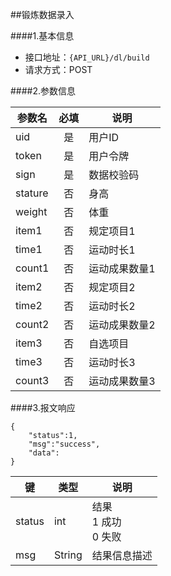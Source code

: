 ##锻炼数据录入

####1.基本信息
- 接口地址：`{API_URL}/dl/build` 
- 请求方式：POST


####2.参数信息  

| 参数名    | 必填      | 说明      |
| -------   |:-------:  |--------   |
| uid       | 是        | 用户ID    |
| token     | 是        | 用户令牌  |
| sign      | 是        | 数据校验码|
| stature   | 否        | 身高|
| weight    | 否        | 体重|
| item1     | 否        | 规定项目1|
| time1     | 否        | 运动时长1|
| count1    | 否        | 运动成果数量1|
| item2     | 否        | 规定项目2|
| time2     | 否        | 运动时长2|
| count2    | 否        | 运动成果数量2|
| item3     | 否        | 自选项目|
| time3     | 否        | 运动时长3|
| count3    | 否        | 运动成果数量3|


####3.报文响应

```
{
	"status":1,
	"msg":"success",
	"data":
}
```

|键      |类型  |说明  |
|--------|------|------|
|status  |int   |结果<br>1 成功<br>0 失败|
|msg     |String|结果信息描述|

